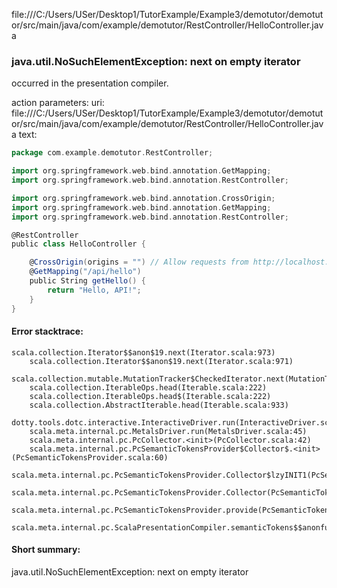file:///C:/Users/USer/Desktop1/TutorExample/Example3/demotutor/demotutor/src/main/java/com/example/demotutor/RestController/HelloController.java
### java.util.NoSuchElementException: next on empty iterator

occurred in the presentation compiler.

action parameters:
uri: file:///C:/Users/USer/Desktop1/TutorExample/Example3/demotutor/demotutor/src/main/java/com/example/demotutor/RestController/HelloController.java
text:
```scala
package com.example.demotutor.RestController;

import org.springframework.web.bind.annotation.GetMapping;
import org.springframework.web.bind.annotation.RestController;

import org.springframework.web.bind.annotation.CrossOrigin;
import org.springframework.web.bind.annotation.GetMapping;
import org.springframework.web.bind.annotation.RestController;

@RestController
public class HelloController {

    @CrossOrigin(origins = "") // Allow requests from http://localhost:3000
    @GetMapping("/api/hello")
    public String getHello() {
        return "Hello, API!";
    }
}

```



#### Error stacktrace:

```
scala.collection.Iterator$$anon$19.next(Iterator.scala:973)
	scala.collection.Iterator$$anon$19.next(Iterator.scala:971)
	scala.collection.mutable.MutationTracker$CheckedIterator.next(MutationTracker.scala:76)
	scala.collection.IterableOps.head(Iterable.scala:222)
	scala.collection.IterableOps.head$(Iterable.scala:222)
	scala.collection.AbstractIterable.head(Iterable.scala:933)
	dotty.tools.dotc.interactive.InteractiveDriver.run(InteractiveDriver.scala:168)
	scala.meta.internal.pc.MetalsDriver.run(MetalsDriver.scala:45)
	scala.meta.internal.pc.PcCollector.<init>(PcCollector.scala:42)
	scala.meta.internal.pc.PcSemanticTokensProvider$Collector$.<init>(PcSemanticTokensProvider.scala:60)
	scala.meta.internal.pc.PcSemanticTokensProvider.Collector$lzyINIT1(PcSemanticTokensProvider.scala:60)
	scala.meta.internal.pc.PcSemanticTokensProvider.Collector(PcSemanticTokensProvider.scala:60)
	scala.meta.internal.pc.PcSemanticTokensProvider.provide(PcSemanticTokensProvider.scala:81)
	scala.meta.internal.pc.ScalaPresentationCompiler.semanticTokens$$anonfun$1(ScalaPresentationCompiler.scala:99)
```
#### Short summary: 

java.util.NoSuchElementException: next on empty iterator
